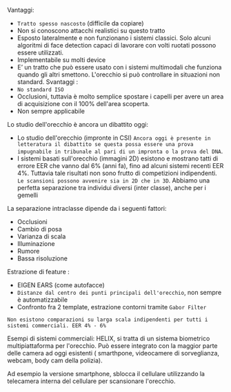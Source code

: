 Vantaggi:
- `Tratto spesso nascosto` (difficile da copiare)
- Non si conoscono attacchi realistici su questo tratto
- Esposto lateralmente e non funzionano i sistemi classici. Solo alcuni algoritmi di face detection capaci di lavorare con volti ruotati possono essere utilizzati.
- Implementabile su molti device
- E’ un tratto che può essere usato con i sistemi multimodali che funziona quando gli altri smettono. L'orecchio si può controllare in situazioni non standard.
Svantaggi :
- `No standard ISO`
- Occlusioni, tuttavia è molto semplice spostare i capelli per avere un area di acquisizione con il 100% dell'area scoperta.
- Non sempre applicabile

Lo studio dell'orecchio è ancora un dibattito oggi:
- Lo studio dell'orecchio (impronte in CSI)
	`Ancora oggi è presente in letteratura il dibattito se questa possa essere una prova impugnabile in tribunale al pari di un impronta o la prova del DNA`.
- I sistemi basati sull'orecchio (immagini 2D) esistono e mostrano tatti di errore EER che vanno dal 6% (anni fa), fino ad alcuni sistemi recenti EER 4%. Tuttavia tale risultati non sono frutto di competizioni indipendenti.
`Le scansioni possono avvenire sia in 2D che in 3D`.
Abbiamo una perfetta separazione tra individui diversi (inter classe), anche per i gemelli

La separazione intraclasse dipende da i seguenti fattori:
- Occlusioni
- Cambio di posa
- Varianza di scala
- Illuminazione
- Rumore
- Bassa risoluzione

Estrazione di feature :
- EIGEN EARS (come autofacce)
- `Distanze dal centro dei punti principali dell'orecchio`, non sempre è automatizzabile
- Confronto fra 2 template, estrazione contorni tramite `Gabor Filter`

`Non esistono comparazioni su larga scala indipendenti per tutti i sistemi commerciali. EER 4% - 6%`

Esempi di sistemi commerciali:
HELIX, si tratta di un sistema biometrico multipiattaforma per l'orecchio. Può essere integrato con la maggior parte delle camera ad oggi esistenti ( smarthpone, videocamere di sorveglianza, webcam, body cam della polizia).

Ad esempio la versione smartphone, sblocca il cellulare utilizzando la telecamera interna del cellulare per scansionare l'orecchio.